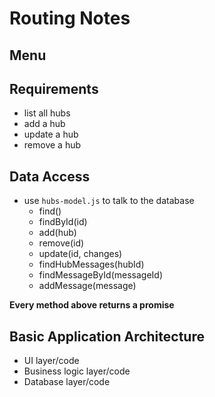 # Routing Notes

## Menu

## Requirements

- list all hubs
- add a hub
- update a hub
- remove a hub

## Data Access

- use `hubs-model.js` to talk to the database
  - find()
  - findById(id)
  - add(hub)
  - remove(id)
  - update(id, changes)
  - findHubMessages(hubId)
  - findMessageById(messageId)
  - addMessage(message)

**Every method above returns a promise**

## Basic Application Architecture

- UI layer/code
- Business logic layer/code
- Database layer/code
